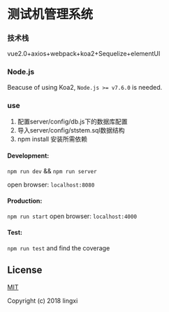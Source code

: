 # 测试机管理系统

### 技术栈
vue2.0+axios+webpack+koa2+Sequelize+elementUI

### Node.js

Beacuse of using Koa2, `Node.js >= v7.6.0` is needed.

### use
1. 配置server/config/db.js下的数据库配置
2. 导入server/config/ststem.sql数据结构
3. npm install 安装所需依赖

#### Development: 

`npm run dev` && `npm run server`

open browser: `localhost:8080`


#### Production:

`npm run start` 
open browser: `localhost:4000`

#### Test:

`npm run test` and find the coverage


## License

[MIT](http://opensource.org/licenses/MIT)

Copyright (c) 2018 lingxi
